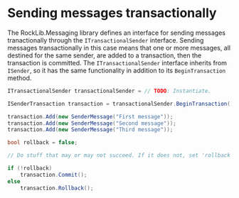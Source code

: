 # Sending messages transactionally

The RockLib.Messaging library defines an interface for sending messages tranactionally through the `ITransactionalSender` interface. Sending messages transactionally in this case means that one or more messages, all destined for the same sender, are added to a transaction, then the transaction is committed. The `ITransactionalSender` interface inherits from `ISender`, so it has the same functionality in addition to its `BeginTransaction` method.

```c#
ITransactionalSender transactionalSender = // TODO: Instantiate.

ISenderTransaction transaction = transactionalSender.BeginTransaction();

transaction.Add(new SenderMessage("First message"));
transaction.Add(new SenderMessage("Second message"));
transaction.Add(new SenderMessage("Third message"));

bool rollback = false;

// Do stuff that may or may not succeed. If it does not, set 'rollback' to true.

if (!rollback)
    transaction.Commit();
else
    transaction.Rollback();
```

